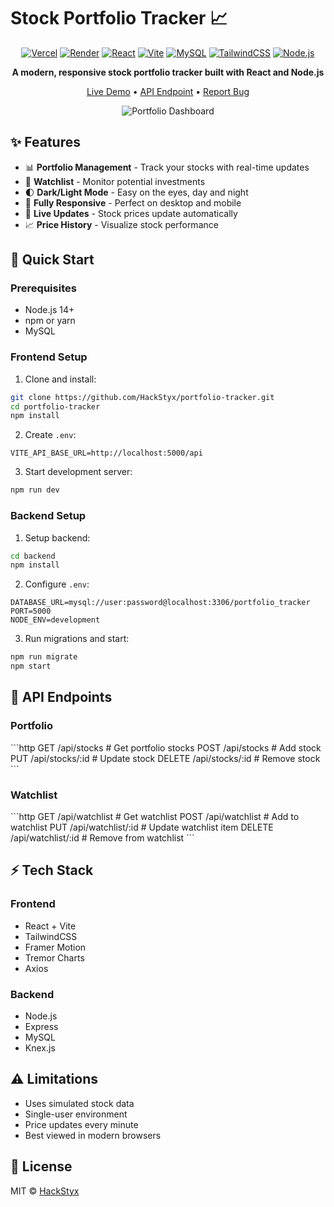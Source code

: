 # Stock Portfolio Tracker 📈

<div align="center">

[![Vercel](https://img.shields.io/badge/Vercel-000000?style=for-the-badge&logo=vercel&logoColor=white)](https://portfolio-tracker-hackstyx.vercel.app)
[![Render](https://img.shields.io/badge/Render-46E3B7?style=for-the-badge&logo=render&logoColor=white)](https://portfolio-tracker-backend-y7ne.onrender.com/api)
[![React](https://img.shields.io/badge/React-20232A?style=for-the-badge&logo=react&logoColor=61DAFB)](https://reactjs.org/)
[![Vite](https://img.shields.io/badge/Vite-646CFF?style=for-the-badge&logo=vite&logoColor=white)](https://vitejs.dev/)
[![MySQL](https://img.shields.io/badge/MySQL-4479A1?style=for-the-badge&logo=mysql&logoColor=white)](https://www.mysql.com/)
[![TailwindCSS](https://img.shields.io/badge/Tailwind_CSS-38B2AC?style=for-the-badge&logo=tailwind-css&logoColor=white)](https://tailwindcss.com/)
[![Node.js](https://img.shields.io/badge/Node.js-339933?style=for-the-badge&logo=nodedotjs&logoColor=white)](https://nodejs.org/)

<p align="center">
  <strong>A modern, responsive stock portfolio tracker built with React and Node.js</strong>
</p>

[Live Demo](https://portfolio-tracker-hackstyx.vercel.app) • [API Endpoint](https://portfolio-tracker-backend-y7ne.onrender.com/api) • [Report Bug](https://github.com/HackStyx/portfolio-tracker/issues)

![Portfolio Dashboard](https://i.imgur.com/your-screenshot.png)

</div>

## ✨ Features

- 📊 **Portfolio Management** - Track your stocks with real-time updates
- 👀 **Watchlist** - Monitor potential investments
- 🌓 **Dark/Light Mode** - Easy on the eyes, day and night
- 📱 **Fully Responsive** - Perfect on desktop and mobile
- 🔄 **Live Updates** - Stock prices update automatically
- 📈 **Price History** - Visualize stock performance

## 🚀 Quick Start

### Prerequisites

- Node.js 14+
- npm or yarn
- MySQL

### Frontend Setup

1. Clone and install:
```bash
git clone https://github.com/HackStyx/portfolio-tracker.git
cd portfolio-tracker
npm install
```

2. Create `.env`:
```env
VITE_API_BASE_URL=http://localhost:5000/api
```

3. Start development server:
```bash
npm run dev
```

### Backend Setup

1. Setup backend:
```bash
cd backend
npm install
```

2. Configure `.env`:
```env
DATABASE_URL=mysql://user:password@localhost:3306/portfolio_tracker
PORT=5000
NODE_ENV=development
```

3. Run migrations and start:
```bash
npm run migrate
npm start
```

## 🔌 API Endpoints

### Portfolio
\`\`\`http
GET    /api/stocks           # Get portfolio stocks
POST   /api/stocks           # Add stock
PUT    /api/stocks/:id       # Update stock
DELETE /api/stocks/:id       # Remove stock
\`\`\`

### Watchlist
\`\`\`http
GET    /api/watchlist           # Get watchlist
POST   /api/watchlist           # Add to watchlist
PUT    /api/watchlist/:id       # Update watchlist item
DELETE /api/watchlist/:id       # Remove from watchlist
\`\`\`

## ⚡️ Tech Stack

### Frontend
- React + Vite
- TailwindCSS
- Framer Motion
- Tremor Charts
- Axios

### Backend
- Node.js
- Express
- MySQL
- Knex.js

## ⚠️ Limitations

- Uses simulated stock data
- Single-user environment
- Price updates every minute
- Best viewed in modern browsers

## 📄 License

MIT © [HackStyx](LICENSE)
